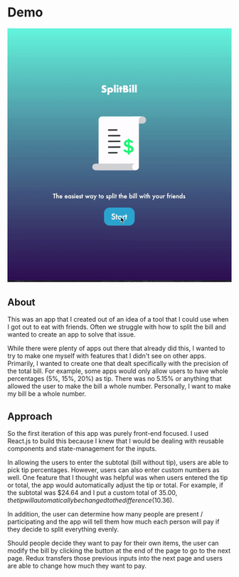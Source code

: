 # Demo
![demo](demo.gif)



## About

This was an app that I created out of an idea of a tool that I could use when I got out to eat with friends. Often we struggle with how to split the bill and wanted to create an app to solve that issue. 

While there were plenty of apps out there that already did this, I wanted to try to make one myself with features that I didn't see on other apps. Primarily, I wanted to create one that dealt specifically with the precision of the total bill. For example, some apps would only allow users to have whole percentages (5%, 15%, 20%) as tip. There was no 5.15% or anything that allowed the user to make the bill a whole number. Personally, I want to make my bill be a whole number.

## Approach

So the first iteration of this app was purely front-end focused. I used React.js to build this because I knew that I would be dealing with reusable components and state-management for the inputs.

In allowing the users to enter the subtotal (bill without tip), users are able to pick tip percentages. However, users can also enter custom numbers as well. One feature that I thought was helpful was when users entered the tip or total, the app would automatically adjust the tip or total. For example, if the subtotal was $24.64 and I put a custom total of $35.00, the tip will automatically be changed to the difference ($10.36).

In addition, the user can determine how many people are present / participating and the app will tell them how much each person will pay if they decide to split everything evenly.

Should people decide they want to pay for their own items, the user can modify the bill by clicking the button at the end of the page to go to the next page. Redux transfers those previous inputs into the next page and users are able to change how much they want to pay.